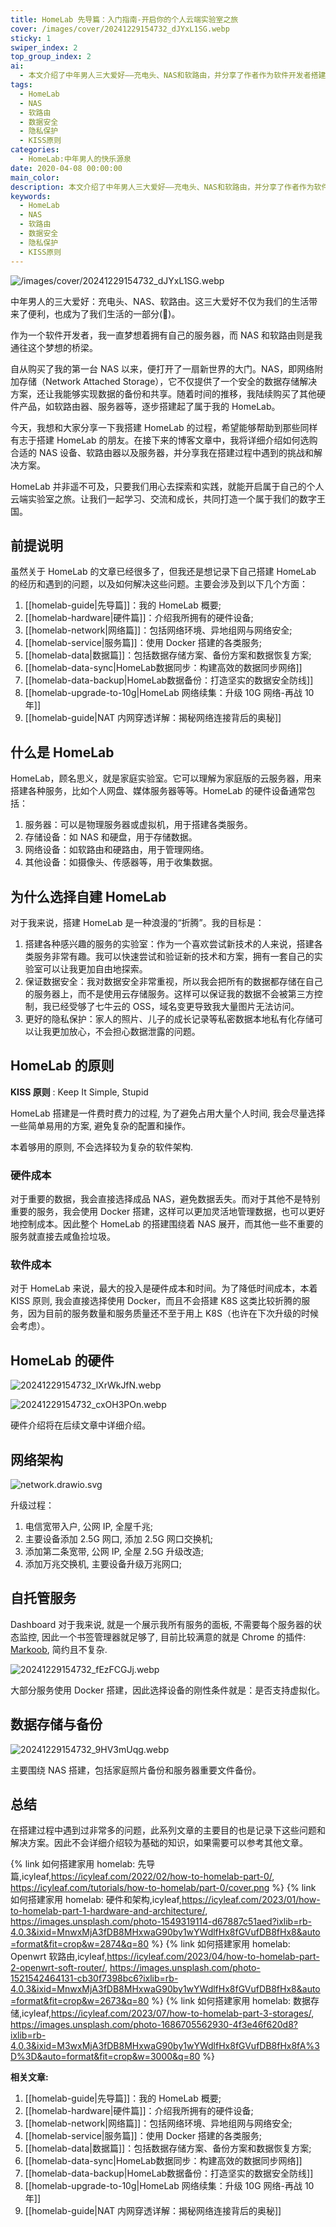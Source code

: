 ```yaml
---
title: HomeLab 先导篇：入门指南-开启你的个人云端实验室之旅
cover: /images/cover/20241229154732_dJYxL1SG.webp
sticky: 1
swiper_index: 2
top_group_index: 2
ai:
  - 本文介绍了中年男人三大爱好——充电头、NAS和软路由，并分享了作者作为软件开发者搭建自己的服务器（HomeLab）的经历。文章详细描述了如何选购合适的NAS设备、软路由器以及服务器，以及在搭建过程中遇到的挑战和解决方案。同时，还探讨了为什么选择自建HomeLab的原因，包括搭建实验室的乐趣、数据安全和隐私保护的重要性。文章强调了KISS原则在HomeLab搭建中的应用，即在保证功能的前提下尽量简化系统架构。此外，还介绍了硬件成本和软件成本的考虑因素。最后，总结了整个搭建过程中的关键点和所遇到的问题及解决方案。
tags:
  - HomeLab
  - NAS
  - 软路由
  - 数据安全
  - 隐私保护
  - KISS原则
categories:
  - HomeLab:中年男人的快乐源泉
date: 2020-04-08 00:00:00
main_color:
description: 本文介绍了中年男人三大爱好——充电头、NAS和软路由，并分享了作者作为软件开发者搭建自己的服务器（HomeLab）的经历。文章详细描述了如何选购合适的NAS设备、软路由器以及服务器，以及在搭建过程中遇到的挑战和解决方案。同时，还探讨了为什么选择自建HomeLab的原因，包括搭建实验室的乐趣、数据安全和隐私保护的重要性。文章强调了KISS原则在HomeLab搭建中的应用，即在保证功能的前提下尽量简化系统架构。此外，还介绍了硬件成本和软件成本的考虑因素。最后，总结了整个搭建过程中的关键点和所遇到的问题及解决方案。
keywords:
  - HomeLab
  - NAS
  - 软路由
  - 数据安全
  - 隐私保护
  - KISS原则
---
```


![/images/cover/20241229154732_dJYxL1SG.webp](/images/cover/20241229154732_dJYxL1SG.webp)

中年男人的三大爱好：充电头、NAS、软路由。这三大爱好不仅为我们的生活带来了便利，也成为了我们生活的一部分(🤡)。

作为一个软件开发者，我一直梦想着拥有自己的服务器，而 NAS 和软路由则是我通往这个梦想的桥梁。

自从购买了我的第一台 NAS 以来，便打开了一扇新世界的大门。NAS，即网络附加存储（Network Attached Storage），它不仅提供了一个安全的数据存储解决方案，还让我能够实现数据的备份和共享。随着时间的推移，我陆续购买了其他硬件产品，如软路由器、服务器等，逐步搭建起了属于我的 HomeLab。

今天，我想和大家分享一下我搭建 HomeLab 的过程，希望能够帮助到那些同样有志于搭建 HomeLab 的朋友。在接下来的博客文章中，我将详细介绍如何选购合适的 NAS 设备、软路由器以及服务器，并分享我在搭建过程中遇到的挑战和解决方案。

HomeLab 并非遥不可及，只要我们用心去探索和实践，就能开启属于自己的个人云端实验室之旅。让我们一起学习、交流和成长，共同打造一个属于我们的数字王国。

## 前提说明

虽然关于 HomeLab 的文章已经很多了，但我还是想记录下自己搭建 HomeLab 的经历和遇到的问题，以及如何解决这些问题。主要会涉及到以下几个方面：

1. [[homelab-guide|先导篇]]：我的 HomeLab 概要;
2. [[homelab-hardware|硬件篇]]：介绍我所拥有的硬件设备;
3. [[homelab-network|网络篇]]：包括网络环境、异地组网与网络安全;
4. [[homelab-service|服务篇]]：使用 Docker 搭建的各类服务;
5. [[homelab-data|数据篇]]：包括数据存储方案、备份方案和数据恢复方案;
6. [[homelab-data-sync|HomeLab数据同步：构建高效的数据同步网络]]
7. [[homelab-data-backup|HomeLab数据备份：打造坚实的数据安全防线]]
8. [[homelab-upgrade-to-10g|HomeLab 网络续集：升级 10G 网络-再战 10 年]]
9. [[homelab-guide|NAT 内网穿透详解：揭秘网络连接背后的奥秘]]

## 什么是 HomeLab

HomeLab，顾名思义，就是家庭实验室。它可以理解为家庭版的云服务器，用来搭建各种服务，比如个人网盘、媒体服务器等等。HomeLab 的硬件设备通常包括：

1. 服务器：可以是物理服务器或虚拟机，用于搭建各类服务。
2. 存储设备：如 NAS 和硬盘，用于存储数据。
3. 网络设备：如软路由和硬路由，用于管理网络。
4. 其他设备：如摄像头、传感器等，用于收集数据。

## 为什么选择自建 HomeLab

对于我来说，搭建 HomeLab 是一种浪漫的“折腾”。我的目标是：

1. 搭建各种感兴趣的服务的实验室：作为一个喜欢尝试新技术的人来说，搭建各类服务非常有趣。我可以快速尝试和验证新的技术和方案，拥有一套自己的实验室可以让我更加自由地探索。
2. 保证数据安全：我对数据安全非常重视，所以我会把所有的数据都存储在自己的服务器上，而不是使用云存储服务。这样可以保证我的数据不会被第三方控制，我已经受够了七牛云的 OSS，域名变更导致我大量图片无法访问。
3. 更好的隐私保护：家人的照片、儿子的成长记录等私密数据本地私有化存储可以让我更加放心，不会担心数据泄露的问题。

## HomeLab 的原则

**KISS 原则** : Keep It Simple, Stupid

HomeLab 搭建是一件费时费力的过程, 为了避免占用大量个人时间, 我会尽量选择一些简单易用的方案, 避免复杂的配置和操作。

本着够用的原则, 不会选择较为复杂的软件架构.

### 硬件成本

对于重要的数据，我会直接选择成品 NAS，避免数据丢失。而对于其他不是特别重要的服务，我会使用 Docker 搭建，这样可以更加灵活地管理数据，也可以更好地控制成本。因此整个 HomeLab 的搭建围绕着 NAS 展开，而其他一些不重要的服务就直接去咸鱼捡垃圾。

### 软件成本

对于 HomeLab 来说，最大的投入是硬件成本和时间。为了降低时间成本，本着 KISS 原则, 我会直接选择使用 Docker，而且不会搭建 K8S 这类比较折腾的服务，因为目前的服务数量和服务质量还不至于用上 K8S（也许在下次升级的时候会考虑）。

## HomeLab 的硬件

![20241229154732_lXrWkJfN.webp](./homelab-guide/20241229154732_lXrWkJfN.webp)

![20241229154732_cxOH3POn.webp](./homelab-guide/20241229154732_cxOH3POn.webp)

硬件介绍将在后续文章中详细介绍。

## 网络架构

![network.drawio.svg](./homelab-guide/network.drawio.svg)

升级过程：

1. 电信宽带入户, 公网 IP, 全屋千兆;
2. 主要设备添加 2.5G 网口, 添加 2.5G 网口交换机;
3. 添加第二条宽带, 公网 IP, 全屋 2.5G 升级改造;
4. 添加万兆交换机, 主要设备升级万兆网口;

## 自托管服务

Dashboard 对于我来说, 就是一个展示我所有服务的面板, 不需要每个服务器的状态监控, 因此一个书签管理器就足够了, 目前比较满意的就是 Chrome 的插件: [Markoob](https://chromewebstore.google.com/detail/markoob-%E4%B9%A6%E7%AD%BE%E5%90%AF%E5%8A%A8%E5%99%A8/lnhnllkaacmnkffnjgcnokifakeckido?hl=zh-CN), 简约且不复杂.

![20241229154732_fEzFCGJj.webp](./homelab-guide/20241229154732_fEzFCGJj.webp)

大部分服务使用 Docker 搭建，因此选择设备的刚性条件就是：是否支持虚拟化。

## 数据存储与备份

![20241229154732_9HV3mUqg.webp](./homelab-guide/20241229154732_9HV3mUqg.webp)

主要围绕 NAS 搭建，包括家庭照片备份和服务器重要文件备份。

## 总结

在搭建过程中遇到过非常多的问题，此系列文章的主要目的也是记录下这些问题和解决方案。因此不会详细介绍较为基础的知识，如果需要可以参考其他文章。

{% link 如何搭建家用 homelab: 先导篇,icyleaf,https://icyleaf.com/2022/02/how-to-homelab-part-0/, https://icyleaf.com/tutorials/how-to-homelab/part-0/cover.png %}
{% link 如何搭建家用 homelab: 硬件和架构,icyleaf,https://icyleaf.com/2023/01/how-to-homelab-part-1-hardware-and-architecture/, https://images.unsplash.com/photo-1549319114-d67887c51aed?ixlib=rb-4.0.3&ixid=MnwxMjA3fDB8MHxwaG90by1wYWdlfHx8fGVufDB8fHx8&auto=format&fit=crop&w=2874&q=80 %}
{% link 如何搭建家用 homelab: Openwrt 软路由,icyleaf,https://icyleaf.com/2023/04/how-to-homelab-part-2-openwrt-soft-router/, https://images.unsplash.com/photo-1521542464131-cb30f7398bc6?ixlib=rb-4.0.3&ixid=MnwxMjA3fDB8MHxwaG90by1wYWdlfHx8fGVufDB8fHx8&auto=format&fit=crop&w=2673&q=80 %}
{% link 如何搭建家用 homelab: 数据存储,icyleaf,https://icyleaf.com/2023/07/how-to-homelab-part-3-storages/, https://images.unsplash.com/photo-1686705562930-4f3e46f620d8?ixlib=rb-4.0.3&ixid=M3wxMjA3fDB8MHxwaG90by1wYWdlfHx8fGVufDB8fHx8fA%3D%3D&auto=format&fit=crop&w=3000&q=80 %}

**相关文章:**

1. [[homelab-guide|先导篇]]：我的 HomeLab 概要;
2. [[homelab-hardware|硬件篇]]：介绍我所拥有的硬件设备;
3. [[homelab-network|网络篇]]：包括网络环境、异地组网与网络安全;
4. [[homelab-service|服务篇]]：使用 Docker 搭建的各类服务;
5. [[homelab-data|数据篇]]：包括数据存储方案、备份方案和数据恢复方案;
6. [[homelab-data-sync|HomeLab数据同步：构建高效的数据同步网络]]
7. [[homelab-data-backup|HomeLab数据备份：打造坚实的数据安全防线]]
8. [[homelab-upgrade-to-10g|HomeLab 网络续集：升级 10G 网络-再战 10 年]]
9. [[homelab-guide|NAT 内网穿透详解：揭秘网络连接背后的奥秘]]
